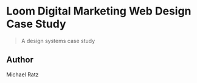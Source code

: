 # Loom Digital Marketing Web Design Case Study

> A design systems case study 

## Author

Michael Ratz
